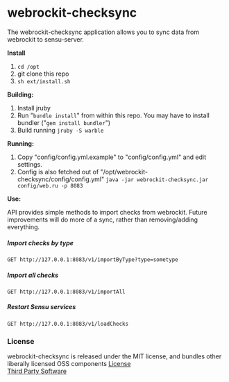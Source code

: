 webrockit-checksync
==========

The webrockit-checksync application allows you to sync data from webrockit to sensu-server.

**Install**

1. `cd /opt`
2. git clone this repo
3. `sh ext/install.sh`

**Building:**

1. Install jruby
2. Run "`bundle install`" from within this repo. You may have to install bundler ("`gem install bundler`")
3. Build running `jruby -S warble`

**Running:**

1. Copy "config/config.yml.example" to "config/config.yml" and edit settings.
2. Config is also fetched out of "/opt/webrockit-checksync/config/config.yml"
`java -jar webrockit-checksync.jar config/web.ru -p 8083`


**Use:**

API provides simple methods to import checks from webrockit. Future improvements will do more of a sync, rather than removing/adding everything.

##### Import checks by type
`GET http://127.0.0.1:8083/v1/importByType?type=sometype`

##### Import all checks
`GET http://127.0.0.1:8083/v1/importAll`

##### Restart Sensu services
`GET http://127.0.0.1:8083/v1/loadChecks`


### License
   webrockit-checksync is released under the MIT license, and bundles other liberally licensed OSS components [License](LICENSE.txt)  
   [Third Party Software](third-party.txt)